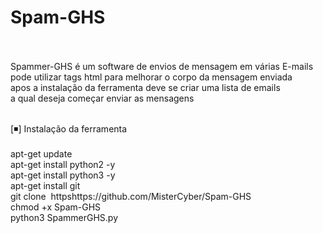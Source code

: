 # Spam-GHS<br><br>
Spammer-GHS é um software de envios de mensagem em várias E-mails<br>
pode utilizar tags html para melhorar o corpo da mensagem enviada<br>
apos a instalação da ferramenta deve se criar uma lista de emails<br>
a qual deseja começar enviar as mensagens<br><br>

 
[◾] Instalação da ferramenta<br><br>
apt-get update<br>
apt-get install python2 -y<br>
apt-get install python3 -y<br>
apt-get install git<br>
git clone &nbsp;httpshttps://github.com/MisterCyber/Spam-GHS<br>
chmod +x Spam-GHS<br>
python3 SpammerGHS.py<br>
